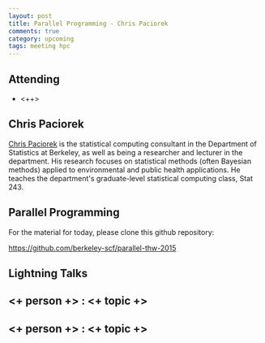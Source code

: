 ```yaml
---
layout: post
title: Parallel Programming - Chris Paciorek
comments: true
category: upcoming
tags: meeting hpc
---
```



## Attending

- <++>


## Chris Paciorek

[Chris Paciorek](www.stat.berkeley.edu/~paciorek) is the statistical computing consultant in the Department of Statistics at Berkeley, as well as being a researcher and lecturer in the department. His research focuses on statistical methods (often Bayesian methods) applied to environmental and public health applications. He teaches the department's graduate-level statistical computing class, Stat 243.

## Parallel Programming

For the material for today, please clone this github repository:

https://github.com/berkeley-scf/parallel-thw-2015

## Lightning Talks 

## <+ person +> : <+ topic +>

## <+ person +> : <+ topic +>


[code]: https://github.com/thehackerwithin/berkeley/tree/master/topic "Code Examples" 
